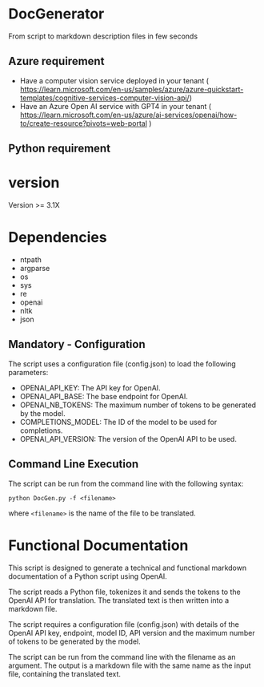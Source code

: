 # DocGenerator
From script to markdown description files in few seconds

## Azure requirement
 - Have a computer vision service deployed in your tenant ( https://learn.microsoft.com/en-us/samples/azure/azure-quickstart-templates/cognitive-services-computer-vision-api/)
 - Have an Azure Open AI service with GPT4 in your tenant ( https://learn.microsoft.com/en-us/azure/ai-services/openai/how-to/create-resource?pivots=web-portal )

## Python requirement
# version
Version >= 3.1X

# Dependencies
- ntpath
- argparse
- os
- sys
- re
- openai
- nltk
- json

## Mandatory - Configuration
The script uses a configuration file (config.json) to load the following parameters:
- OPENAI_API_KEY: The API key for OpenAI.
- OPENAI_API_BASE: The base endpoint for OpenAI.
- OPENAI_NB_TOKENS: The maximum number of tokens to be generated by the model.
- COMPLETIONS_MODEL: The ID of the model to be used for completions.
- OPENAI_API_VERSION: The version of the OpenAI API to be used.

## Command Line Execution
The script can be run from the command line with the following syntax:
```
python DocGen.py -f <filename>
```
where `<filename>` is the name of the file to be translated.

# Functional Documentation

This script is designed to generate a technical and functional markdown documentation of a Python script using OpenAI. 

The script reads a Python file, tokenizes it and sends the tokens to the OpenAI API for translation. The translated text is then written into a markdown file.

The script requires a configuration file (config.json) with details of the OpenAI API key, endpoint, model ID, API version and the maximum number of tokens to be generated by the model.

The script can be run from the command line with the filename as an argument. The output is a markdown file with the same name as the input file, containing the translated text.
